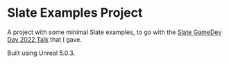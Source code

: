 # Slate Examples Project

A project with some minimal Slate examples, to go with the
[Slate GameDev Day 2022 Talk](https://benui.ca/unreal/slate-gamedevday-2022/) that
I gave.

Built using Unreal 5.0.3.

